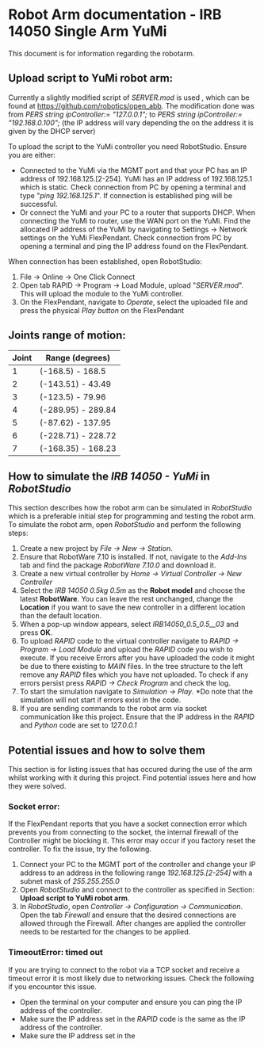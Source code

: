 # Robot Arm documentation - IRB 14050 Single Arm YuMi
This document is for information regarding the robotarm.

## Upload script to YuMi robot arm:
Currently a slightly modified script of *SERVER.mod* is used , which can be found at https://github.com/robotics/open_abb. The modification done was from
*PERS string ipController:= "127.0.0.1";*
to
*PERS string ipController:= "192.168.0.100";* (the IP address will vary depending the on the address it is given by the DHCP server)

To upload the script to the YuMi controller you need RobotStudio. Ensure you are either:

* Connected to the YuMi via the MGMT port and that your PC has an IP address of 192.168.125.[2-254]. YuMi has an IP address of 192.168.125.1 which is static. Check connection from PC by opening a terminal and type "*ping 192.168.125.1*". If connection is established ping will be successful.
* Or connect the YuMi and your PC to a router that supports DHCP. When connecting the YuMi to router, use the WAN port on the YuMi. Find the allocated IP address of the YuMi by navigating to Settings -> Network settings on the YuMi FlexPendant. Check connection from PC by opening a terminal and ping the IP address found on the FlexPendant.

When connection has been established, open RobotStudio:
1. File -> Online -> One Click Connect
2. Open tab RAPID -> Program -> Load Module, upload "*SERVER.mod*". This will upload the module to the YuMi controller.
3. On the FlexPendant, navigate to *Operate*, select the uploaded file and press the physical *Play button* on the FlexPendant 




## Joints range of motion:

| Joint     | Range (degrees)   |
| --------  | -------           |
| 1         | (-168.5) - 168.5  |
| 2         | (-143.51) - 43.49 |
| 3         | (-123.5) - 79.96  |
| 4         | (-289.95) - 289.84|
| 5         | (-87.62)  - 137.95|
| 6         | (-228.71) - 228.72|
| 7         | (-168.35) - 168.23|





## How to simulate the *IRB 14050 - YuMi* in *RobotStudio*
This section describes how the robot arm can be simulated in *RobotStudio* which is a preferable initial step for programming and testing the robot arm. To simulate the robot arm, open *RobotStudio* and perform the following steps:

1. Create a new project by *File -> New -> Station*.
2. Ensure that RobotWare 7.10 is installed. If not, navigate to the *Add-Ins* tab and find the package *RobotWare 7.10.0* and download it. 
3. Create a new virtual controller by *Home -> Virtual Controller -> New Controller*
4. Select the *IRB 14050 0.5kg 0.5m* as the **Robot model** and choose the latest **RobotWare**. You can leave the rest unchanged, change the **Location** if you want to save the new controller in a different location than the default location.
5. When a pop-up window appears, select *IRB14050_0.5_0.5__03* and press **OK**.
6. To upload *RAPID* code to the virtual controller navigate to *RAPID -> Program -> Load Module* and upload the *RAPID* code you wish to execute. If you receive Errors after you have uploaded the code it might be due to there existing to *MAIN* files. In the tree structure to the left remove any *RAPID* files which you have not uploaded. To check if any errors persist press *RAPID -> Check Program* and check the log.
7. To start the simulation navigate to *Simulation -> Play*. *Do note that the simulation will not start if errors exist in the code. 
8. If you are sending commands to the robot arm via socket communication like this project. Ensure that the IP address in the *RAPID* and *Python* code are set to *127.0.0.1*  



## Potential issues and how to solve them
This section is for listing issues that has occured during the use of the arm whilst working with it during this project. Find potential issues here and how they were solved.



### Socket error: 
If the FlexPendant reports that you have a socket connection error which prevents you from connecting to the socket, the internal firewall of the Controller might be blocking it. This error may occur if you factory reset the controller. To fix the issue, try the following.

1. Connect your PC to the MGMT port of the controller and change your IP address to an address in the following range *192.168.125.[2-254]* with a subnet mask of *255.255.255.0*
2. Open *RobotStudio* and connect to the controller as specified in Section: **Upload script to YuMi robot arm**.
3. In *RobotStudio*, open *Controller -> Configuration -> Communication*. Open the tab *Firewall* and ensure that the desired connections are allowed through the Firewall. After changes are applied the controller needs to be restarted for the changes to be applied. 


### TimeoutError: timed out
If you are trying to connect to the robot via a TCP socket and receive a timeout error it is most likely due to networking issues. Check the following if you encounter this issue.

* Open the terminal on your computer and ensure you can ping the IP address of the controller.
* Make sure the IP address set in the *RAPID* code is the same as the IP address of the controller.
* Make sure the IP address set in the 